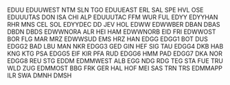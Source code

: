 EDUU
	EDUUWEST
		NTM
		SLN
		TGO
	EDUUEAST
		ERL
		SAL
		SPE
		HVL
		OSE
	EDUUUTAS
		DON
		ISA
		CHI
		ALP
	EDUUUTAC
		FFM
		WUR
		FUL
EDYY
	EDYYHAN
		RHR
		MNS
		CEL
		SOL
	EDYYDEC
		DD
		JEV
		HOL
EDWW
	EDWWBER
		DBAN
		DBAS
		DBDN
		DBDS
	EDWWNORA
		ALR
		HEI
		HAM
	EDWWNORB
		EID
		FRI
	EDWWOST
		BOR
		FLG
		MAR
		MRZ
	EDWWSUD
		EMS
		HRZ
		HAN
EDGG
	EDGG1
		BOT
		DUS
	EDGG2
		BAD
		LBU
		MAN
		NKR
	EDGG3
		GED
		GIN
		HEF
		SIG
		TAU
	EDGG4
		DKB
		HAB
		KNG
		KTG
		PSA
	EDGG5
		EIF
		KIR
		PFA
		RUD
	EDGG6
		HMM
		PAD
	EDGG7
		DKA
		NOR
	EDGG8
		REU
		STG
EDDM
	EDMMWEST
		ALB
		EGG
		NDG
		RDG
		TEG
		STA
		FUE
		TRU
		WLD
		ZUG
	EDMMOST
		BBG
		FRK
		GER
		HAL
		HOF
		MEI
		SAS
		TRN
		TRS
	EDMMAPP
		ILR
		SWA
		DMNH
		DMSH
